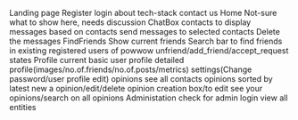 Landing page
		Register
		login
		about
		tech-stack
		contact us
Home
		Not-sure what to show here, needs discussion
ChatBox
		contacts to display
		messages based on contacts
		send messages to selected contacts
		Delete the messages
FindFriends
		Show current friends
		Search bar to find friends in existing registered users of powwow
		unfriend/add_friend/accept_request states
Profile
		current basic user profile
		detailed profile(images/no.of.friends/no.of.posts/metrics)
		settings(Change password/user profile edit)
opinions
		see all contacts opinions sorted by latest
		new a opinion/edit/delete
		opinion creation box/to edit
		see your opinions/search on all opinions
Administation
		check for admin login
		view all entities